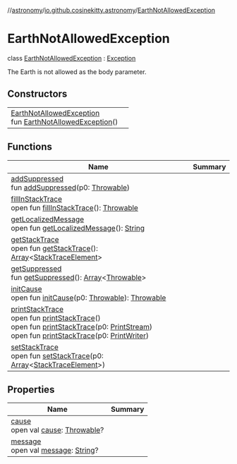 //[astronomy](../../../index.md)/[io.github.cosinekitty.astronomy](../index.md)/[EarthNotAllowedException](index.md)

# EarthNotAllowedException

class [EarthNotAllowedException](index.md) : [Exception](https://docs.oracle.com/javase/8/docs/api/java/lang/Exception.html)

The Earth is not allowed as the body parameter.

## Constructors

| | |
|---|---|
| [EarthNotAllowedException](-earth-not-allowed-exception.md)<br>fun [EarthNotAllowedException](-earth-not-allowed-exception.md)() |

## Functions

| Name | Summary |
|---|---|
| [addSuppressed](../-internal-error/index.md#282858770%2FFunctions%2F-1216412040)<br>fun [addSuppressed](../-internal-error/index.md#282858770%2FFunctions%2F-1216412040)(p0: [Throwable](https://kotlinlang.org/api/latest/jvm/stdlib/kotlin-stdlib/kotlin/-throwable/index.html)) |
| [fillInStackTrace](../-internal-error/index.md#-1102069925%2FFunctions%2F-1216412040)<br>open fun [fillInStackTrace](../-internal-error/index.md#-1102069925%2FFunctions%2F-1216412040)(): [Throwable](https://kotlinlang.org/api/latest/jvm/stdlib/kotlin-stdlib/kotlin/-throwable/index.html) |
| [getLocalizedMessage](../-internal-error/index.md#1043865560%2FFunctions%2F-1216412040)<br>open fun [getLocalizedMessage](../-internal-error/index.md#1043865560%2FFunctions%2F-1216412040)(): [String](https://kotlinlang.org/api/latest/jvm/stdlib/kotlin-stdlib/kotlin/-string/index.html) |
| [getStackTrace](../-internal-error/index.md#2050903719%2FFunctions%2F-1216412040)<br>open fun [getStackTrace](../-internal-error/index.md#2050903719%2FFunctions%2F-1216412040)(): [Array](https://kotlinlang.org/api/latest/jvm/stdlib/kotlin-stdlib/kotlin/-array/index.html)&lt;[StackTraceElement](https://docs.oracle.com/javase/8/docs/api/java/lang/StackTraceElement.html)&gt; |
| [getSuppressed](../-internal-error/index.md#672492560%2FFunctions%2F-1216412040)<br>fun [getSuppressed](../-internal-error/index.md#672492560%2FFunctions%2F-1216412040)(): [Array](https://kotlinlang.org/api/latest/jvm/stdlib/kotlin-stdlib/kotlin/-array/index.html)&lt;[Throwable](https://kotlinlang.org/api/latest/jvm/stdlib/kotlin-stdlib/kotlin/-throwable/index.html)&gt; |
| [initCause](../-internal-error/index.md#-418225042%2FFunctions%2F-1216412040)<br>open fun [initCause](../-internal-error/index.md#-418225042%2FFunctions%2F-1216412040)(p0: [Throwable](https://kotlinlang.org/api/latest/jvm/stdlib/kotlin-stdlib/kotlin/-throwable/index.html)): [Throwable](https://kotlinlang.org/api/latest/jvm/stdlib/kotlin-stdlib/kotlin/-throwable/index.html) |
| [printStackTrace](../-internal-error/index.md#-1769529168%2FFunctions%2F-1216412040)<br>open fun [printStackTrace](../-internal-error/index.md#-1769529168%2FFunctions%2F-1216412040)()<br>open fun [printStackTrace](../-internal-error/index.md#1841853697%2FFunctions%2F-1216412040)(p0: [PrintStream](https://docs.oracle.com/javase/8/docs/api/java/io/PrintStream.html))<br>open fun [printStackTrace](../-internal-error/index.md#1175535278%2FFunctions%2F-1216412040)(p0: [PrintWriter](https://docs.oracle.com/javase/8/docs/api/java/io/PrintWriter.html)) |
| [setStackTrace](../-internal-error/index.md#2135801318%2FFunctions%2F-1216412040)<br>open fun [setStackTrace](../-internal-error/index.md#2135801318%2FFunctions%2F-1216412040)(p0: [Array](https://kotlinlang.org/api/latest/jvm/stdlib/kotlin-stdlib/kotlin/-array/index.html)&lt;[StackTraceElement](https://docs.oracle.com/javase/8/docs/api/java/lang/StackTraceElement.html)&gt;) |

## Properties

| Name | Summary |
|---|---|
| [cause](../-internal-error/index.md#-654012527%2FProperties%2F-1216412040)<br>open val [cause](../-internal-error/index.md#-654012527%2FProperties%2F-1216412040): [Throwable](https://kotlinlang.org/api/latest/jvm/stdlib/kotlin-stdlib/kotlin/-throwable/index.html)? |
| [message](../-internal-error/index.md#1824300659%2FProperties%2F-1216412040)<br>open val [message](../-internal-error/index.md#1824300659%2FProperties%2F-1216412040): [String](https://kotlinlang.org/api/latest/jvm/stdlib/kotlin-stdlib/kotlin/-string/index.html)? |
